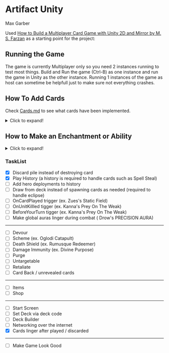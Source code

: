 # Artifact Unity

Max Garber

Used [How to Build a Multiplayer Card Game with Unity 2D and Mirror by M. S. Farzan](https://www.freecodecamp.org/news/how-to-build-a-multiplayer-card-game-with-unity-2d-and-mirror/) as a starting point for the project:

## Running the Game

The game is currently Multiplayer only so you need 2 instances running to test most things. Build and Run the game (Ctrl-B) as one instance and run the game in Unity as the other instance. Running 1 instances of the game as host can sometime be helpfull just to make sure not everything crashes.

## How To Add Cards
Check [Cards.md](Cards.md) to see what cards have been implemented.

<details>
   <summary>Click to expand!</summary>
   If you are making an Enchantment Card start making the Enchantment/ability first.   
   
   **Do not change any of the existing scripts. If functionality is missing and not yet implemented either work on a different card or message me.**

   1. Create a Prefab Variant of the type of card you are making
   2. Replace the *Card* script if needed. The *Card* script is the last script in the prefab, it will not be the Base *Card* script but is Derived from it. **The new script must be Derived from the one you are replacing**. Replace the script by removing the existing one and adding the new one.
       * All Spell need their own script, here is where you program its functionality.
       * Enchantment scripts need to be replace with either the *Enchant Tower* or *Enchant Unit* script
       * Creeps and Heros most likely do not need a new script. Their abilities and effect should be added via an ability
   4. Fill out the attributes on the *Card* script in the inspector
   5. If you are making a Creep or hero with an ability **make the ability** then open up the prefab and add it as a child of the Abilities GameObject
        * you can skip this and comeback to it later
   6. Add your new card to *Registered Spawnable Prefabs* attribute in the NetworkManager
   7. Add your new card to the *Player Manager* Prefab either as a Card or a Heros.
        * The last card in the Cards list will alway be drawn in your starting hand for testing purposes
</details>

## How to Make an Enchantment or Ability

<details>
   <summary>Click to expand!</summary>
   
   Similar to making a card... (*will finnish this later*)  
   Unit Enchantments are the same thing as Abilities  
   While testing you can add tower enchantments directly to *Board/XXXXLane/XXXXSide/Enchantments* or Enchantments/abilities to an existing creep or hero (step 5 of adding a card). Just rember to remove them when you are done.
   </details>

### TaskList
- [x] Discard pile instead of destroying card
- [X] Play History (a history is required to handle cards such as Spell Steal)
- [ ] Add hero deployments to history
- [ ] Draw from deck instead of spawning cards as needed (required to handle eclipse)
- [ ] OnCardPlayed trigger (ex. Zues's Static Field)
- [ ] OnUnitKillled tigger (ex. Kanna's Prey On The Weak)
- [ ] BeforeYourTurn tigger (ex. Kanna's Prey On The Weak)
- [ ] Make global auras linger during combat ( Drow's PRECISION AURA)
---
- [ ] Devour
- [ ] Scheme (ex. Oglodi Catapult)
- [ ] Death Shield (ex. Rumusque Redeemer)
- [ ] Damage Immunity (ex. Divine Purpose)
- [ ] Purge
- [ ] Untargetable
- [ ] Retaliate
- [ ] Card Back / unrevealed cards
---
- [ ] Items
- [ ] Shop
---
- [ ] Start Screen
- [ ] Set Deck via deck code
- [ ] Deck Builder
- [ ] Networking over the internet
- [x] Cards linger after played / discarded
---
- [ ] Make Game Look Good
